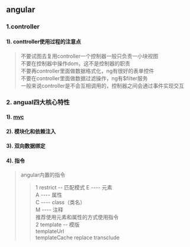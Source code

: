 ## angular
### 1.controller  
#### 1). conttroller使用过程的注意点
> 不要试图去复用controller一个控制器一般只负责一小块视图  
> 不要在控制器中操作dom，这不是控制器的职责  
> 不要再controller里面做数据格式化，ng有很好的表单控件  
> 不要在controller里面做数据过滤操作，ng有$filter服务  
> 一般来说controller是不会互相调用的，控制器之间会通过事件实现交互  

### 2. angual四大核心特性  
#### 1). [mvc](https://github.com/yinshaochuang/blogs/blob/master/mvc.md)  
#### 2). 模块化和依赖注入  
#### 3). 双向数据绑定  
#### 4). 指令  
> angular内置的指令
>> 1 restrict -- 匹配模式
E ---- 元素  
A ---- 属性  
C ---- class（类名）  
M ---- 注释  
推荐使用元素和属性的方式使用指令  
>> 2 template -- 模版  
templateUrl  
templateCache
replace
transclude